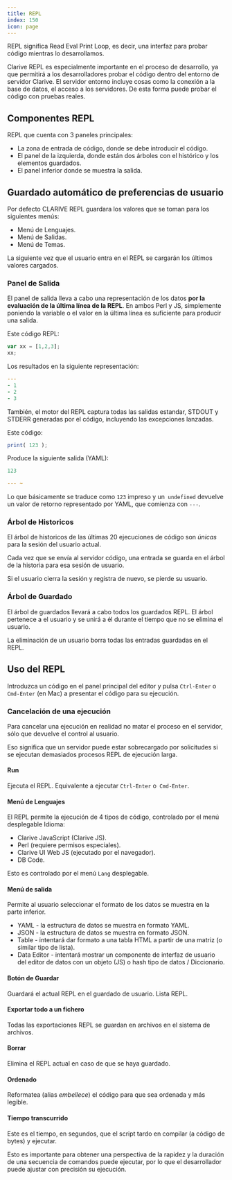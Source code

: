 ```yaml
---
title: REPL
index: 150
icon: page
---
```


REPL significa Read Eval Print Loop, es decir, una interfaz para probar código mientras lo desarrollamos.

Clarive REPL es especialmente importante en el proceso de desarrollo, ya que permitirá a los desarrolladores probar el
código dentro del entorno de servidor Clarive. El servidor entorno incluye cosas como la conexión a la base de datos, el
acceso a los servidores. De esta forma puede probar el código con pruebas reales.

## Componentes REPL

REPL que cuenta con 3 paneles principales:

- La zona de entrada de código, donde se debe introducir el código.
- El panel de la izquierda, donde están dos árboles con el histórico y los elementos guardados.
- El panel inferior donde se muestra la salida.

## Guardado automático de preferencias de usuario

Por defecto CLARIVE REPL guardara los valores que se toman para los siguientes menús:

- Menú de Lenguajes.
- Menú de Salidas.
- Menú de Temas.

La siguiente vez que el usuario entra en el REPL se cargarán los últimos valores cargados.

### Panel de Salida

El panel de salida lleva a cabo una representación de los datos **por la evaluación de la última línea de la REPL**. En
ambos Perl y JS, simplemente poniendo la variable o el valor en la última línea es suficiente para producir una salida.

Este código REPL:

```javascript
var xx = [1,2,3];
xx;
```

Los resultados en la siguiente representación:

```yaml
---
- 1
- 2
- 3
```

También, el motor del REPL captura todas las salidas estandar, STDOUT y STDERR generadas por el código, incluyendo las
excepciones lanzadas.

Este código:

```javascript
print( 123 );
```

Produce la siguiente salida (YAML):

```yaml
123

--- ~
```

Lo que básicamente se traduce como `123` impreso y un` undefined` devuelve un valor de retorno representado por YAML,
que comienza con `---`.

### Árbol de Historicos

El árbol de historicos de las últimas 20 ejecuciones de código son *únicas* para la sesión del usuario actual.

Cada vez que se envía al servidor código, una entrada se guarda en el árbol de la historia para esa sesión de usuario.

Si el usuario cierra la sesión y registra de nuevo, se pierde su usuario.

### Árbol de Guardado

El árbol de guardados llevará a cabo todos los guardados REPL. El árbol pertenece a el usuario y se unirá a él durante
el tiempo que no se elimina el usuario.

La eliminación de un usuario borra todas las entradas guardadas en el REPL.

## Uso del REPL

Introduzca un código en el panel principal del editor y pulsa `Ctrl-Enter` o `Cmd-Enter` (en Mac) a presentar el código
para su ejecución.

### Cancelación de una ejecución

Para cancelar una ejecución en realidad no matar el proceso en el servidor, sólo que devuelve el control al usuario.

Eso significa que un servidor puede estar sobrecargado por solicitudes si se ejecutan demasiados procesos REPL de
ejecución larga.

#### Run

Ejecuta el REPL. Equivalente a ejecutar `Ctrl-Enter` o` Cmd-Enter`.

#### Menú de Lenguajes

El REPL permite la ejecución de 4 tipos de código, controlado por el menú desplegable Idioma:

- Clarive JavaScript (Clarive JS).
- Perl (requiere permisos especiales).
- Clarive UI Web JS (ejecutado por el navegador).
- DB Code.

Esto es controlado por el menú `Lang` desplegable.

#### Menú de salida

Permite al usuario seleccionar el formato de los datos se muestra en la parte inferior.

- YAML - la estructura de datos se muestra en formato YAML.
- JSON - la estructura de datos se muestra en formato JSON.
- Table - intentará dar formato a una tabla HTML a partir de una matriz (o similar tipo de lista).
- Data Editor - intentará mostrar un componente de interfaz de usuario del editor de datos con un objeto (JS) o hash
  tipo de datos / Diccionario.

#### Botón de Guardar

Guardará el actual REPL en el guardado de usuario.  Lista REPL.

#### Exportar todo a un fichero

Todas las exportaciones REPL se guardan en archivos en el sistema de archivos.

#### Borrar

Elimina el REPL actual en caso de que se haya guardado.

#### Ordenado

Reformatea (alias *embellece*) el código para que sea ordenada y más legible.

#### Tiempo transcurrido

Este es el tiempo, en segundos, que el script tardo en compilar (a código de bytes) y ejecutar.

Esto es importante para obtener una perspectiva de la rapidez y la duración de una secuencia de comandos puede ejecutar,
por lo que el desarrollador puede ajustar con precisión su ejecución.
